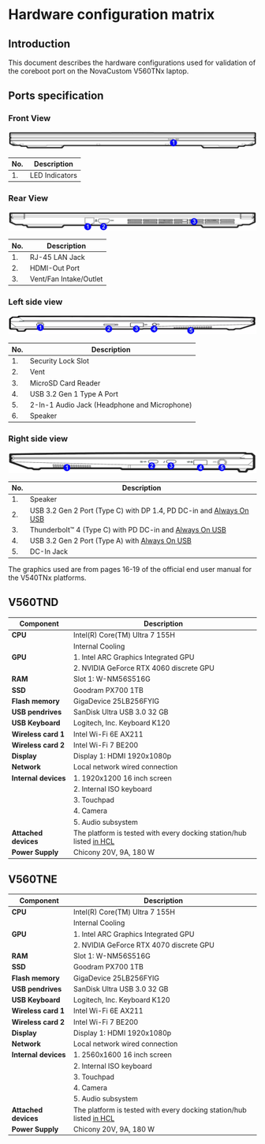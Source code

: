 # Hardware configuration matrix

## Introduction

This document describes the hardware configurations used for validation of the
coreboot port on the NovaCustom V560TNx laptop.

## Ports specification

### Front View

![](../../images/novacustom_v560tnx_front_view.png)

| No.  | Description                                      |
|------|--------------------------------------------------|
| 1.   | LED Indicators                                   |

### Rear View

![](../../images/novacustom_v560tnx_rear_view.png)

| No.  | Description                                      |
|------|--------------------------------------------------|
| 1.   | RJ-45 LAN Jack                                   |
| 2.   | HDMI-Out Port                                    |
| 3.   | Vent/Fan Intake/Outlet                           |

### Left side view

![](../../images/novacustom_v560tnx_left_view.png)

| No.  | Description                                      |
|------|--------------------------------------------------|
| 1.   | Security Lock Slot                               |
| 2.   | Vent                                             |
| 3.   | MicroSD Card Reader                              |
| 4.   | USB 3.2 Gen 1 Type A Port                        |
| 5.   | 2-In-1 Audio Jack (Headphone and Microphone)     |
| 6.   | Speaker                                          |

### Right side view

![](../../images/novacustom_v560tnx_right_view.png)

| No. |                                Description                                 |
| --- | -------------------------------------------------------------------------- |
| 1.  | Speaker                                                                    |
| 2.  | USB 3.2 Gen 2 Port (Type C) with DP 1.4, PD DC-in and [Always On USB][aou] |
| 3.  | Thunderbolt™ 4 (Type C) with PD DC-in and [Always On USB][aou]             |
| 4.  | USB 3.2 Gen 2 Port (Type A) with [Always On USB][aou]                      |
| 5.  | DC-In Jack                                                                 |

[aou]: ../../dasharo-menu-docs/dasharo-system-features.md#power-management-options

The graphics used are from pages 16-19 of the official end user manual for the
V540TNx platforms.

## V560TND

| Component                      | Description                                      |
|--------------------------------|--------------------------------------------------|
| **CPU**                        | Intel(R) Core(TM) Ultra 7 155H                   |
|                                | Internal Cooling                                 |
| **GPU**                        | 1. Intel ARC Graphics Integrated GPU             |
|                                | 2. NVIDIA GeForce RTX 4060 discrete GPU          |
| **RAM**                        | Slot 1: W-NM56S516G                              |
| **SSD**                        | Goodram PX700 1TB                                |
| **Flash memory**               | GigaDevice 25LB256FYIG                           |
| **USB pendrives**              | SanDisk Ultra USB 3.0 32 GB                      |
| **USB Keyboard**               | Logitech, Inc. Keyboard K120                     |
| **Wireless card 1**            | Intel Wi-Fi 6E AX211                             |
| **Wireless card 2**            | Intel Wi-Fi 7 BE200                              |
| **Display**                    | Display 1: HDMI 1920x1080p                       |
| **Network**                    | Local network wired connection                   |
| **Internal devices**           | 1. 1920x1200 16 inch screen                      |
|                                | 2. Internal ISO keyboard                         |
|                                | 3. Touchpad                                      |
|                                | 4. Camera                                        |
|                                | 5. Audio subsystem                               |
| **Attached devices**           | The platform is tested with every docking station/hub listed [in HCL][HCL] |
| **Power Supply**               | Chicony 20V, 9A, 180 W                           |

## V560TNE

| Component                      | Description                                      |
|--------------------------------|--------------------------------------------------|
| **CPU**                        | Intel(R) Core(TM) Ultra 7 155H                   |
|                                | Internal Cooling                                 |
| **GPU**                        | 1. Intel ARC Graphics Integrated GPU             |
|                                | 2. NVIDIA GeForce RTX 4070 discrete GPU          |
| **RAM**                        | Slot 1: W-NM56S516G                              |
| **SSD**                        | Goodram PX700 1TB                                |
| **Flash memory**               | GigaDevice 25LB256FYIG                           |
| **USB pendrives**              | SanDisk Ultra USB 3.0 32 GB                      |
| **USB Keyboard**               | Logitech, Inc. Keyboard K120                     |
| **Wireless card 1**            | Intel Wi-Fi 6E AX211                             |
| **Wireless card 2**            | Intel Wi-Fi 7 BE200                              |
| **Display**                    | Display 1: HDMI 1920x1080p                       |
| **Network**                    | Local network wired connection                   |
| **Internal devices**           | 1. 2560x1600 16 inch screen                      |
|                                | 2. Internal ISO keyboard                         |
|                                | 3. Touchpad                                      |
|                                | 4. Camera                                        |
|                                | 5. Audio subsystem                               |
| **Attached devices**           | The platform is tested with every docking station/hub listed [in HCL][HCL] |
| **Power Supply**               | Chicony 20V, 9A, 180 W                           |

[HCL]: https://docs.dasharo.com/unified/novacustom/hcl/#v56-series

